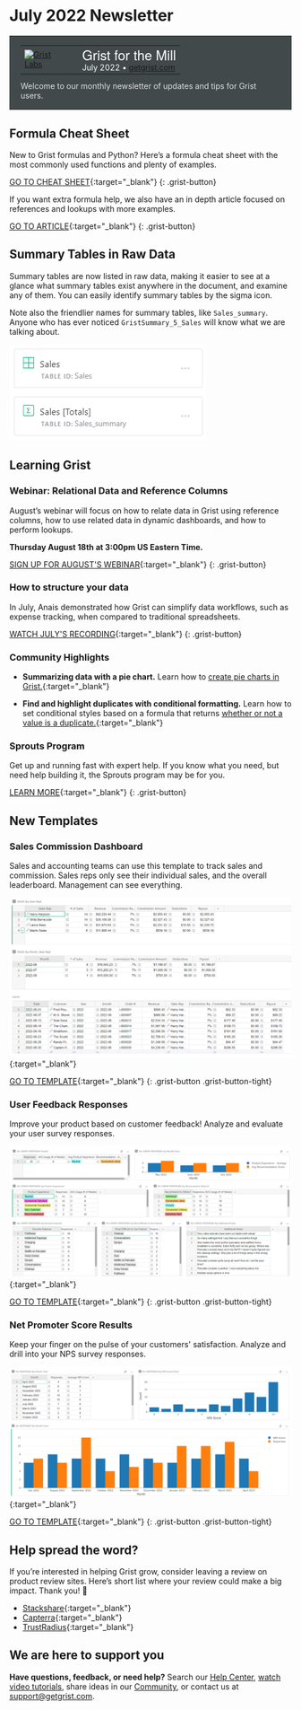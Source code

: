 # July 2022 Newsletter

<style>
  /* restore some poorly overridden defaults */
  .newsletter-header .table {
    background-color: initial;
    border: initial;
  }
  .newsletter-header .table > tbody > tr > td {
    padding: initial;
    border: initial;
    vertical-align: initial;
  }
  .newsletter-header img.header-img {
    padding: initial;
    max-width: initial;
    display: initial;
    padding: initial;
    line-height: initial;
    background-color: initial;
    border: initial;
    border-radius: initial;
    margin: initial;
  }

  /* copy newsletter styles, with a prefix for sufficient specificity */
  .newsletter-header .header {
    border: none;
    padding: 0;
    margin: 0;
  }
  .newsletter-header table > tbody > tr > td.header-image {
    width: 80px;
    padding-right: 16px;
  }
  .newsletter-header table > tbody > tr > td.header-text {
    background-color: #42494B;
    padding: 16px 20px;
  }
  .newsletter-header table.header-top {
    border: none;
    padding: 0;
    margin: 0;
    width: 100%;
  }
  .header-title {
    font-family: Helvetica Neue, Helvetica, Arial, sans-serif;
    font-size: 24px;
    line-height: 28px;
    color: #FFFFFF;
  }
  .header-month {
    color: #FFFFFF;
  }
  .header-welcome {
    margin-top: 12px;
    color: #FFFFFF;
  }
  .newsletter-summary {
    background-color: #e3fff5;
    margin: 0;
    padding: 10px;
  }
  .newsletter-summary-header {
    text-align: center;
    padding-bottom: 10px;
    border-bottom: 1px solid lightgrey;
  }
  .newsletter-summary ul {
    padding-left: 20px;
  }
  .newsletter-summary li {
    margin-bottom: 10px;
  }
  .newsletter-summary li p {
    margin: 0px
  }
</style>
<div class="newsletter-header">
<table class="header" cellpadding="0" cellspacing="0" border="0"><tr>
  <td class="header-text">
    <table class="header-top"><tr>
      <td class="header-image">
        <a href="https://www.getgrist.com">
          <img class="header-img" src="/images/newsletters/grist-labs.png" width="80" height="80" alt="Grist Labs" border="0">
        </a>
      </td>
      <td class="header-top-text">
        <div class="header-title">Grist for the Mill</div>
        <div class="header-month">July 2022
          &#8226; <a href="https://www.getgrist.com/">getgrist.com</a></div>
      </td>
    </tr></table>
    <div class="header-welcome" style="color: #e0e0e0;">
      Welcome to our monthly newsletter of updates and tips for Grist users.
    </div>
  </td>
</tr></table>
</div>

## Formula Cheat Sheet

New to Grist formulas and Python? Here’s a formula cheat sheet with the most commonly used functions and plenty of examples.

[GO TO CHEAT SHEET](../en/formula-cheat-sheet.md){:target="\_blank"}
{: .grist-button}

If you want extra formula help, we also have an in depth article focused on references and lookups with more examples. 

[GO TO ARTICLE](../en/references-lookups.md){:target="\_blank"}
{: .grist-button}

## Summary Tables in Raw Data

Summary tables are now listed in raw data, making it easier to see at a glance what summary tables exist anywhere in the document, and examine any of them. You can easily identify summary tables by the sigma icon.

Note also the friendlier names for summary tables, like `Sales_summary`. Anyone who has ever noticed `GristSummary_5_Sales` will know what we are talking about.

![Summary Tables in Raw Data](../images/newsletters/2022-07/summary-in-raw-trim.png)

## Learning Grist

### Webinar: Relational Data and Reference Columns

August’s webinar will focus on how to relate data in Grist using reference columns, how to use related data in dynamic dashboards, and how to perform lookups.

**Thursday August 18th at 3:00pm US Eastern Time.**

[SIGN UP FOR AUGUST'S WEBINAR](https://www.getgrist.com/learn-grist-webinar/){:target="\_blank"}
{: .grist-button}

### How to structure your data

In July, Anais demonstrated how Grist can simplify data workflows, such as expense tracking, when compared to traditional spreadsheets.

[WATCH JULY'S RECORDING](https://www.youtube.com/watch?v=jWK4hBXbyKc){:target="\_blank"}
{: .grist-button}

### Community Highlights

* **Summarizing data with a pie chart.** Learn how to [create pie charts in Grist.](https://community.getgrist.com/t/creating-summarize-data-with-pie-chart/){:target="\_blank"}

* **Find and highlight duplicates with conditional formatting.** Learn how to set conditional styles based on a formula that returns [whether or not a value is a duplicate.](https://community.getgrist.com/t/blocking-duplicate-values/1170){:target="\_blank"}

### Sprouts Program

Get up and running fast with expert help. If you know what you need, but need help building it, the Sprouts program may be for you.

[LEARN MORE](https://www.getgrist.com/sprouts-program/){:target="\_blank"}
{: .grist-button}

## New Templates

### Sales Commission Dashboard

Sales and accounting teams can use this template to track sales and commission. Sales reps only see their individual sales, and the overall leaderboard. Management can see everything.

[![Sales Commission Dashboard](../images/newsletters/2022-07/sales-commission.png)](https://templates.getgrist.com/pVq4xESKtU24/Sales-Commissions-Dashboard/){:target="\_blank"}

[GO TO TEMPLATE](https://templates.getgrist.com/pVq4xESKtU24/Sales-Commissions-Dashboard/){:target="\_blank"}
{: .grist-button .grist-button-tight}

### User Feedback Responses

Improve your product based on customer feedback! Analyze and evaluate your user survey responses.

[![User Feedback Responses](../images/newsletters/2022-07/user-feedback.png)](https://templates.getgrist.com/4ktYzGV1mUip/User-Feedback-Responses/){:target="\_blank"}

[GO TO TEMPLATE](https://templates.getgrist.com/4ktYzGV1mUip/User-Feedback-Responses/){:target="\_blank"}
{: .grist-button .grist-button-tight}

### Net Promoter Score Results

Keep your finger on the pulse of your customers' satisfaction. Analyze and drill into your NPS survey responses.

[![Net Promoter Score Results](../images/newsletters/2022-07/nps-results.png)](https://templates.getgrist.com/qvND7WUcuNb2/Net-Promoter-Score-Results/){:target="\_blank"}

[GO TO TEMPLATE](https://templates.getgrist.com/qvND7WUcuNb2/Net-Promoter-Score-Results/){:target="\_blank"}
{: .grist-button .grist-button-tight}

## Help spread the word?
If you’re interested in helping Grist grow, consider leaving a review on product review sites. Here’s  short list where your review could make a big impact. Thank you! 🙏


* [Stackshare](https://stackshare.io/getgrist){:target="\_blank"}
* [Capterra](https://www.capterra.com/p/232821/Grist/){:target="\_blank"}
* [TrustRadius](https://www.trustradius.com/products/grist/){:target="\_blank"}

## We are here to support you

**Have questions, feedback, or need help?** Search our [Help Center](../en/index.md), [watch video
tutorials](https://www.youtube.com/channel/UCx0ioQrrC-bIrkmZ7ZULr0g/playlists), share ideas in our
[Community](https://community.getgrist.com), or contact us at <support@getgrist.com>.